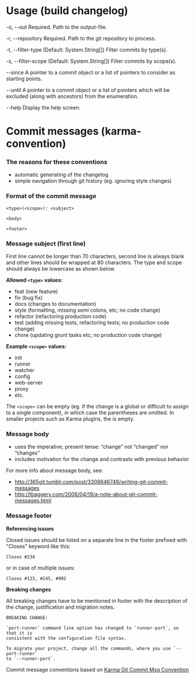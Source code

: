 Usage (build changelog)
===============
-o, --out             Required. Path to the output-file.

-r, --repository      Required. Path to the git repository to process.

-t, --filter-type     (Default: System.String[]) Filter commits by type(s).

-s, --filter-scope    (Default: System.String[]) Filter commits by scope(s).

--since               A pointer to a commit object or a list of pointers to
                      consider as starting points.

--until               A pointer to a commit object or a list of pointers
                      which will be excluded (along with ancestors) from the
                      enumeration.

--help                Display the help screen.



Commit messages (karma-convention)
===============

### The reasons for these conventions

* automatic generating of the changelog
* simple navigation through git history (eg. ignoring style changes)

### Format of the commit message

    <type>(<scope>): <subject>

    <body>

    <footer>
    
### Message subject (first line)

First line cannot be longer than 70 characters, second line is always blank and other lines should be wrapped at 80 characters. The type and scope should always be lowercase as shown below.

**Allowed `<type>` values:**

* feat (new feature)
* fix (bug fix)
* docs (changes to documentation)
* style (formatting, missing semi colons, etc; no code change)
* refactor (refactoring production code)
* test (adding missing tests, refactoring tests; no production code change)
* chore (updating grunt tasks etc; no production code change)

**Example `<scope>` values:**

* init
* runner
* watcher
* config
* web-server
* proxy
* etc.

The `<scope>` can be empty (eg. if the change is a global or difficult to assign to a single component), in which case the parentheses are omitted. In smaller projects such as Karma plugins, the <scope> is empty.

### Message body

* uses the imperative, present tense: “change” not “changed” nor “changes”
* includes motivation for the change and contrasts with previous behavior

For more info about message body, see:

* http://365git.tumblr.com/post/3308646748/writing-git-commit-messages
* http://tbaggery.com/2008/04/19/a-note-about-git-commit-messages.html

### Message footer

**Referencing issues**

Closed issues should be listed on a separate line in the footer prefixed with "Closes" keyword like this:

    Closes #234
    
or in case of multiple issues:

    Closes #123, #245, #992
    
**Breaking changes**

All breaking changes have to be mentioned in footer with the description of the change, justification and migration notes.

    BREAKING CHANGE:

    `port-runner` command line option has changed to `runner-port`, so that it is
    consistent with the configuration file syntax.

    To migrate your project, change all the commands, where you use `--port-runner`
    to `--runner-port`.
    
    
Commit message conventions based on [Karma Git Commit Msg Convention](http://karma-runner.github.io/0.10/dev/git-commit-msg.html)
